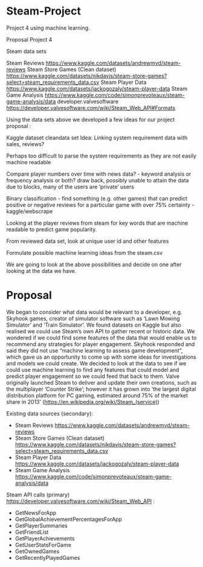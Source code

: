 # Steam-Project
Project 4 using machine learning.

Proposal Project 4

Steam data sets

Steam Reviews
https://www.kaggle.com/datasets/andrewmvd/steam-reviews
Steam Store Games (Clean dataset)
https://www.kaggle.com/datasets/nikdavis/steam-store-games?select=steam_requirements_data.csv
Steam Player Data
https://www.kaggle.com/datasets/jackogozaly/steam-player-data
Steam Game Analysis
https://www.kaggle.com/code/simonprevoteaux/steam-game-analysis/data
developer.valvesoftware
https://developer.valvesoftware.com/wiki/Steam_Web_API#Formats

Using the data sets above we developed a few ideas for our project proposal : 

Kaggle dataset cleandata set Idea: Linking system requirement data with sales, reviews? 

Perhaps too difficult to parse the system requirements as they are not easily machine readable

Compare player numbers over time with news data? - keyword analysis or frequency analysis or both?
draw back, possibly unable to attain the data due to blocks, many of the users are ‘private’ users

Binary classification - find something (e.g. other games) that can predict positive or negative reviews for a particular game with over 75% certainty - kaggle/webscrape

Looking at the player reviews from steam for key words that are machine readable to predict game popularity.

From reviewed data set, look at unique user id and other features 

Formulate possible machine learning ideas from the steam.csv 

We are going to look at the above possibilities and decide on one after looking at the data we have.

# Proposal

We began to consider what data would be relevant to a developer, e.g. Skyhook games, creator of simulator software such as ‘Lawn Mowing Simulator’ and ‘Train Simulator’.
We found datasets on Kaggle but also realised we could use Steam’s own API to gather recent or historic data.
We wondered if we could find some features of the data that would enable us to recommend any strategies for player engagement.
Skyhook responded and said they did not use “machine learning to assess game development”, which gave us an opportunity to come up with some ideas for investigations and models we could create. 
We decided to look at the data to see if we could use machine learning to find any features that could model and predict player engagement so we could feed that back to them.
Valve originally launched Steam to deliver and update their own creations, such as the multiplayer ‘Counter Strike’; however it has grown into ‘the largest digital distribution platform for PC gaming, estimated around 75% of the market share in 2013’ (https://en.wikipedia.org/wiki/Steam_(service))

Existing data sources (secondary):
* Steam Reviews https://www.kaggle.com/datasets/andrewmvd/steam-reviews 
* Steam Store Games (Clean dataset) https://www.kaggle.com/datasets/nikdavis/steam-store-games?select=steam_requirements_data.csv 
* Steam Player Data https://www.kaggle.com/datasets/jackogozaly/steam-player-data 
* Steam Game Analysis https://www.kaggle.com/code/simonprevoteaux/steam-game-analysis/data 

Steam API calls (primary) https://developer.valvesoftware.com/wiki/Steam_Web_API :
* GetNewsForApp
* GetGlobalAchievementPercentagesForApp
* GetPlayerSummaries
* GetFriendList
* GetPlayerAchievements
* GetUserStatsForGame
* GetOwnedGames
* GetRecentlyPlayedGames



